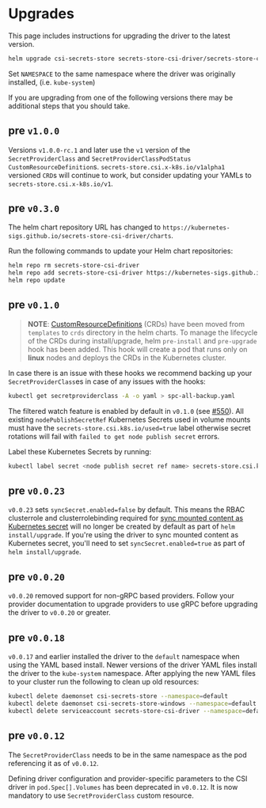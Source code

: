 # Upgrades

This page includes instructions for upgrading the driver to the latest version.

```bash
helm upgrade csi-secrets-store secrets-store-csi-driver/secrets-store-csi-driver --namespace=NAMESPACE
```

Set `NAMESPACE` to the same namespace where the driver was originally installed,
(i.e. `kube-system`)

If you are upgrading from one of the following versions there may be additional
steps that you should take.

## pre `v1.0.0`

Versions `v1.0.0-rc.1` and later use the `v1` version of the `SecretProviderClass` and `SecretProviderClassPodStatus`
`CustomResourceDefinition`s. `secrets-store.csi.x-k8s.io/v1alpha1` versioned `CRD`s will continue to work, but consider
updating your YAMLs to `secrets-store.csi.x-k8s.io/v1`.

## pre `v0.3.0`

The helm chart repository URL has changed to `https://kubernetes-sigs.github.io/secrets-store-csi-driver/charts`.

Run the following commands to update your Helm chart repositories:

```bash
helm repo rm secrets-store-csi-driver
helm repo add secrets-store-csi-driver https://kubernetes-sigs.github.io/secrets-store-csi-driver/charts
helm repo update
```

</aside>

## pre `v0.1.0`

>**NOTE**: [CustomResourceDefinitions](https://kubernetes.io/docs/concepts/extend-kubernetes/api-extension/custom-resources/) (CRDs) have been moved from `templates` to `crds` directory in the helm charts. To manage the lifecycle of the CRDs during install/upgrade, helm `pre-install` and `pre-upgrade` hook has been added. This hook will create a pod that runs only on **linux** nodes and deploys the CRDs in the Kubernetes cluster.

In case there is an issue with these hooks we recommend backing up your
`SecretProviderClass`es in case of any issues with the hooks:

```bash
kubectl get secretproviderclass -A -o yaml > spc-all-backup.yaml
```

The filtered watch feature is enabled by default in `v0.1.0` (see
[#550](https://github.com/kubernetes-sigs/secrets-store-csi-driver/issues/550)).
All existing `nodePublishSecretRef` Kubernetes Secrets used in volume mounts
must have the `secrets-store.csi.k8s.io/used=true` label otherwise secret
rotations will fail with `failed to get node publish secret` errors.

Label these Kubernetes Secrets by running:

```bash
kubectl label secret <node publish secret ref name> secrets-store.csi.k8s.io/used=true
```

## pre `v0.0.23`

`v0.0.23` sets `syncSecret.enabled=false` by default. This means the RBAC clusterrole and clusterrolebinding required for [sync mounted content as Kubernetes secret](https://secrets-store-csi-driver.sigs.k8s.io/topics/sync-as-kubernetes-secret.html) will no longer be created by default as part of `helm install/upgrade`. If you're using the driver to sync mounted content as Kubernetes secret, you'll need to set `syncSecret.enabled=true` as part of `helm install/upgrade`.

## pre `v0.0.20`

`v0.0.20` removed support for non-gRPC based providers. Follow your provider
documentation to upgrade providers to use gRPC before upgrading the driver to
`v0.0.20` or greater.

## pre `v0.0.18`

`v0.0.17` and earlier installed the driver to the `default` namespace when using
the YAML based install. Newer versions of the driver YAML files install the
driver to the `kube-system` namespace. After applying the new YAML files to your
cluster run the following to clean up old resources:

```bash
kubectl delete daemonset csi-secrets-store --namespace=default
kubectl delete daemonset csi-secrets-store-windows --namespace=default
kubectl delete serviceaccount secrets-store-csi-driver --namespace=default
```

## pre `v0.0.12`

The `SecretProviderClass` needs to be in the same namespace as the pod
referencing it as of `v0.0.12`.

Defining driver configuration and provider-specific parameters to the CSI driver
in `pod.Spec[].Volumes` has been deprecated in `v0.0.12`. It is now mandatory to
use `SecretProviderClass` custom resource.
